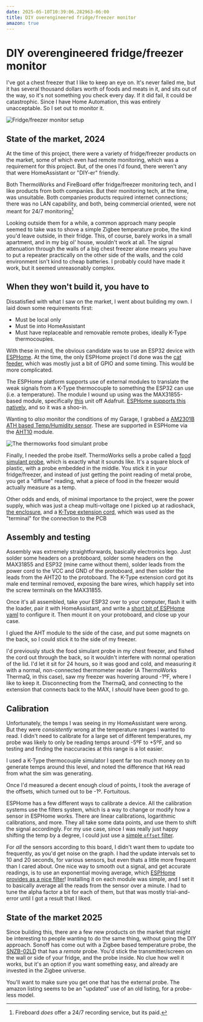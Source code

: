 ```yaml
---
date: 2025-05-10T10:39:06.282963-06:00
title: DIY overengineered fridge/freezer monitor
amazon: true
---
```


# DIY overengineered fridge/freezer monitor

I've got a chest freezer that I like to keep an eye on. It's never failed me, but it has several thousand dollars worth of foods and meats in it, and sits out of the way, so it's not something you check every day. If it did fail, it could be catastrophic. Since I have Home Automation, this was entirely unacceptable. So I set out to monitor it.

![Fridge/freezer monitor setup](/postimages/2025-05-10-diy-overengineered-fridge-freezer-monitor/PXL_20240416_190841246.jpg)

## State of the market, 2024

At the time of this project, there were a variety of fridge/freezer products on the market, some of which even had remote monitoring, which was a requirement for this project. But, of the ones I'd found, there weren't any that were HomeAssistant or "DIY-er" friendly.

Both ThermoWorks and FireBoard offer fridge/freezer monitoring tech, and I like products from both companies. But their monitoring tech, at the time, was unsuitable. Both companies products required internet connections; there was no LAN capability, and both, being commercial oriented, were not meant for 24/7 monitoring[^1]

[^1]: Fireboard _does_ offer a 24/7 recording service, but its paid.

Looking outside them for a while, a common approach many people seemed to take was to shove a simple Zigbee temperature probe, the kind you'd leave outside, in their fridge. This, of course, barely works in a small apartment, and in my big ol' house, wouldn't work at all. The signal attenuation through the walls of a big chest freezer alone means you have to put a repeater practically on the other side of the walls, and the cold environment isn't kind to cheap batteries. I probably could have made it work, but it seemed unreasonably complex.

## When they won't build it, you have to

Dissatisfied with what I saw on the market, I went about building my own. I laid down some requirements first:

+ Must be local only
+ Must tie into HomeAssistant
+ Must have replaceable and removable remote probes, ideally K-Type thermocouples.

With these in mind, the obvious candidate was to use an ESP32 device with [ESPHome]. At the time, the only ESPHome project I'd done was the [cat feeder](https://pdx.su/blog/2024-01-19-fixing-a-broken-smart-cat-feeder-with-esp32/), which was mostly just a bit of GPIO and some timing. This would be more complicated.

The ESPHome platform supports use of external modules to translate the weak signals from a K-Type thermocouple to something the ESP32 can use (i.e. a temperature). The module I wound up using was the MAX31855-based module, specifically [this](https://www.adafruit.com/product/269) unit off Adafruit. [ESPHome supports this natively](https://esphome.io/components/sensor/max31855), and so it was a shoo-in.

Wanting to _also_ monitor the conditions of my Garage, I grabbed a [AM2301B ATH based Temp/Humidity sensor](https://www.adafruit.com/product/5181). These are supported in ESPHome via the [AHT10](https://esphome.io/components/sensor/aht10) module.

![The thermoworks food simulant probe](/postimages/2025-05-10-diy-overengineered-fridge-freezer-monitor/PXL_20240416_190826636.jpg)

Finally, I needed the probe itself. ThermoWorks sells a probe called a [food simulant probe](https://www.thermoworks.com/ths-113-350/), which is exactly what it sounds like. It's a square block of plastic, with a probe embedded in the middle. You stick it in your fridge/freezer, and instead of just getting the point reading of metal probe, you get a "diffuse" reading, what a piece of food in the freezer would actually measure as a temp.

Other odds and ends, of minimal importance to the project, were the power supply, which was just a cheap multi-voltage one I picked up at radioshack, [the enclosure](https://www.adafruit.com/product/3931), and a [K-Type extension cord](https://amzn.to/3RXuEKQ), which was used as the "terminal" for the connection to the PCB

## Assembly and testing

Assembly was extremely straightforwards, basically electronics lego. Just solder some headers on a protoboard, solder some headers on the MAX31855 and ESP32 (mine came without them), solder leads from the power cord to the VCC and GND of the protoboard, and then solder the leads from the AHT20 to the protoboard. The K-Type extension cord got its male end terminal removed, exposing the bare wires, which happily set into the screw terminals on the MAX31855.

Once it's all assembled, take your ESP32 over to your computer, flash it with the loader, pair it with HomeAssistant, and write a [short bit of ESPHome yaml](https://github.com/paradox460/HomeAssistantConfig/blob/main/esphome/freezer-monitor-95cc6c.yaml) to configure it. Then mount it on your protoboard, and close up your case.

I glued the AHT module to the side of the case, and put some magnets on the back, so I could stick it to the side of my freezer.

I'd previously stuck the food simulant probe in my chest freezer, and fished the cord out through the back, so it wouldn't interfere with normal operation of the lid. I'd let it sit for 24 hours, so it was good and cold, and measuring it with a normal, non-connected thermometer reader (A ThermoWorks ThermaQ, in this case), saw my freezer was hovering around -1ºF, where I like to keep it. Disconnecting from the ThermaQ, and connecting to the extension that connects back to the MAX, I _should_ have been good to go.

## Calibration

Unfortunately, the temps I was seeing in my HomeAssistant were wrong. But they were _consistently_ wrong at the temperature ranges I wanted to read. I didn't need to calibrate for a large set of different temperatures, my probe was likely to only be reading temps around -5ºF to +5ºF, and so testing and finding the inaccuracies at this range is a lot easier.

I used a K-Type thermocouple simulator I spent far too much money on to generate temps around this level, and noted the difference that HA read from what the sim was generating.

Once I'd measured a decent enough cloud of points, I took the average of the offsets, which turned out to be -1º. Fortuitous.

ESPHome has a few different ways to calibrate a device. All the calibration systems use the filters system, which is a way to change or modify how a sensor in ESPHome works. There are linear calibrations, logarithmic calibrations, and more. They all take some data points, and use them to shift the signal accordingly. For my use case, since I was really just happy shifting the temp by a degree, I could just use a [simple `offset` filter](https://esphome.io/components/sensor/#offset).

For _all_ the sensors according to this board, I didn't want them to update too frequently, as you'd get noise on the graph. I had the update intervals set to 10 and 20 seconds, for various sensors, but even thats a little more frequent than I cared about. One nice way to smooth out a signal, and get accurate readings, is to use an exponential moving average, which [ESPHome provides as a nice filter](https://esphome.io/components/sensor/#exponential-moving-average)! Installing it on each module was simple, and I set it to basically average all the reads from the sensor over a minute. I had to tune the alpha factor a bit for each of them, but that was mostly trial-and-error until I got a result that I liked.

## State of the market 2025

Since building this, there are a few new products on the market that might be interesting to people wanting to do the same thing, without going the DIY approach. Sonoff has come out with a Zigbee based temperature probe, the [SNZB-02LD](https://amzn.to/43fhZbz) that has a _remote_ probe. You'd stick the transmitter/screen on the wall or side of your fridge, and the probe inside. No clue how well it works, but it's an option if you want something easy, and already are invested in the Zigbee universe.

You'll want to make sure you get one that has the external probe. The amazon listing seems to be an "updated" use of an old listing, for a probe-less model.

[ESPHome]: https://esphome.io/
